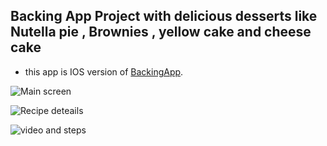## Backing App Project with delicious desserts like Nutella pie , Brownies , yellow cake and cheese cake
- this app is IOS version of [BackingApp](https://github.com/ahmedgomaa27/BakingApp).

![Main screen](https://user-images.githubusercontent.com/24413703/48239553-f56f8380-e3d7-11e8-8d38-08d0b1e2dba6.png)

![Recipe deteails](https://user-images.githubusercontent.com/24413703/48239591-1b952380-e3d8-11e8-9947-2a98817f1d53.png)

![video and steps](https://user-images.githubusercontent.com/24413703/48239619-3bc4e280-e3d8-11e8-82c3-89717983ff1e.png)

